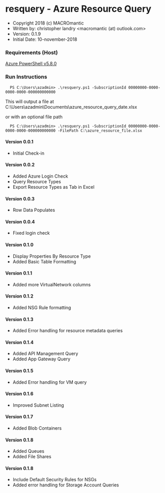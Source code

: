 # resquery - Azure Resource Query
* Copyright 2018 (c) MACROmantic
* Written by: christopher landry <macromantic (at) outlook.com>
* Version: 0.1.9
* Initial Date: 10-november-2018

### Requirements (Host)
[Azure PowerShell v5.8.0](https://github.com/Azure/azure-powershell/releases/tag/v5.7.0-April2018)

### Run Instructions

```
  PS C:\Users\azadmin> .\resquery.ps1 -SubscriptionId 00000000-0000-0000-0000-000000000000
```
This will output a file at C:\Users\azadmin\Documents\azure_resource_query_date.xlsx

or with an optional file path
```
  PS C:\Users\azadmin> .\resquery.ps1 -SubscriptionId 00000000-0000-0000-0000-000000000000 -FilePath C:\azure_resource_file.xlsx
```

#### Version 0.0.1
* Initial Check-in

#### Version 0.0.2
* Added Azure Login Check
* Query Resource Types
* Export Resource Types as Tab in Excel

#### Version 0.0.3
* Row Data Populates

#### Version 0.0.4
* Fixed login check

#### Version 0.1.0
* Display Properties By Resource Type
* Added Basic Table Formatting

#### Version 0.1.1
* Added more VirtualNetwork columns

#### Version 0.1.2
* Added NSG Rule formatting

#### Version 0.1.3
* Added Error handling for resource metadata queries

#### Version 0.1.4
* Added API Management Query
* Added App Gateway Query

#### Version 0.1.5
* Added Error handling for VM query

#### Version 0.1.6
* Improved Subnet Listing

#### Version 0.1.7
* Added Blob Containers

#### Version 0.1.8
* Added Queues
* Added File Shares

#### Version 0.1.8
* Include Default Security Rules for NSGs
* Added error handling for Storage Account Queries